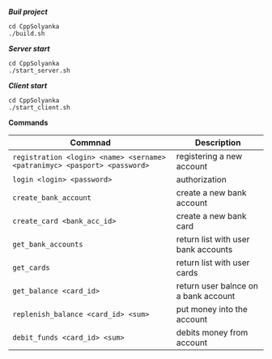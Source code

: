 ___Buil project___
```
cd CppSolyanka
./build.sh
```
___Server start___
```
cd CppSolyanka
./start_server.sh
```
___Client start___
```
cd CppSolyanka
./start_client.sh
```
__Commands__

|                                  Commnad                                  |              Description             |
|---------------------------------------------------------------------------|--------------------------------------|
| `registration <login> <name> <sername> <patranimyc> <pasport> <password>` | registering a new account            |
| `login <login> <password>`                                                | authorization                        |
| `create_bank_account`                                                     | create a new bank account            |
| `create_card <bank_acc_id>`                                               | create a new bank card               |
| `get_bank_accounts`                                                       | return list with user bank accounts  |
| `get_cards`                                                               | return list with user cards          |
| `get_balance <card_id>`                                                   | return user balnce on a bank account |
| `replenish_balance <card_id> <sum>`                                       | put money into the account           |
| `debit_funds <card_id> <sum>`                                             | debits money from account            |
